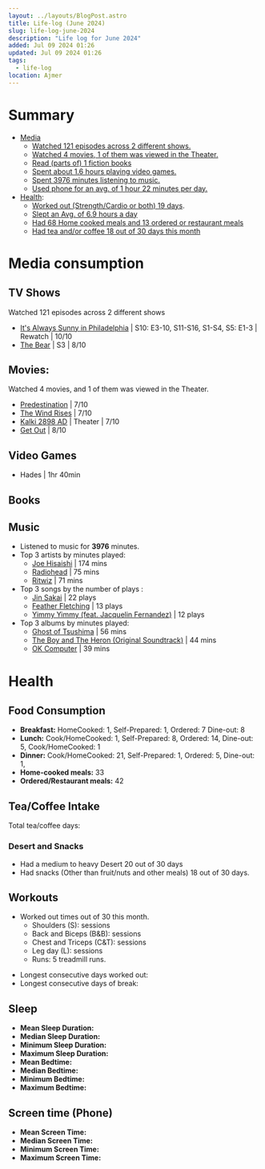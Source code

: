 ```yaml
---
layout: ../layouts/BlogPost.astro
title: Life-log (June 2024)
slug: life-log-june-2024
description: "Life log for June 2024"
added: Jul 09 2024 01:26
updated: Jul 09 2024 01:26
tags:
  - life-log
location: Ajmer
---
```


# Summary
- [Media](#media-consumption)
	- [Watched 121 episodes across 2 different shows.](#tv-shows)
	- [Watched 4 movies, 1 of them was viewed in the Theater.](#movies)
	- [Read (parts of) 1 fiction books](#books)
	- [Spent about 1.6 hours playing video games.](#video-games)
	- [Spent 3976 minutes listening to music.](#music)
	- [Used phone for an avg. of 1 hour 22 minutes per day.](#screen-time-phone)
- [Health](#health):
	* [Worked out (Strength/Cardio or both) 19 days](#workouts).
	* [Slept an Avg. of 6.9 hours a day](#sleep)
	* [Had 68 Home cooked meals and 13 ordered or restaurant meals](#food-consumption)
	* [Had tea and/or coffee 18 out of 30 days this month](#teacoffee-intake)

# Media consumption
## TV Shows
Watched 121 episodes across 2 different shows
* [It's Always Sunny in Philadelphia](https://www.imdb.com/title/tt0472954/) | S10: E3-10, S11-S16, S1-S4, S5: E1-3 | Rewatch | 10/10
* [The Bear](https://www.imdb.com/title/tt14452776/) | S3 | 8/10

## Movies:
 Watched 4 movies, and 1 of them was viewed in the Theater.
* [Predestination](https://www.imdb.com/title/tt2397535/) | 7/10
* [The Wind Rises](https://www.imdb.com/title/tt2013293/) | 7/10
* [Kalki 2898 AD](https://m.imdb.com/title/tt12735488/) | Theater | 7/10
* [Get Out](https://www.imdb.com/title/tt5052448/)  | 8/10

## Video Games
* Hades | 1hr 40min

## Books
<p id = 'mediaConsumptionBooks'> </p>

## Music
* Listened to music for **3976** minutes.
* Top 3 artists by minutes played:
	* [Joe Hisaishi](https://music.apple.com/in/artist/joe-hisaishi/74486938) | 174 mins
	* [Radiohead](https://music.apple.com/in/artist/radiohead/657515) | 75 mins
	* [Ritwiz](https://music.apple.com/in/artist/ritviz/1130337733) | 71 mins
* Top 3 songs by the number of plays :
	* [Jin Sakai](https://music.apple.com/in/album/jin-sakai/1521542376?i=1521542379) | 22 plays
	* [Feather Fletching](https://music.apple.com/in/album/feather-fletching/1717021756?i=1717021828) | 13 plays
	* [Yimmy Yimmy (feat. Jacquelin Fernandez)](https://music.apple.com/in/album/yimmy-yimmy-feat-jacqueline-fernandez-single/1732141369) | 12 plays
* Top 3 albums by minutes played:
	*  [Ghost of Tsushima](https://music.apple.com/in/album/ghost-of-tsushima-music-from-the-video-game/1521542376) | 56 mins
	* [The Boy and The Heron (Original Soundtrack)](https://music.apple.com/in/album/the-boy-and-the-heron-original-soundtrack/1717021756)  | 44 mins
	* [OK Computer](https://music.apple.com/in/album/ok-computer/1097861387) | 39 mins

<div>



# Health
## Food Consumption
- **Breakfast:** HomeCooked: <span id="breakfastHomeCooked">1</span>, Self-Prepared: <span id="breakfastSelfCooked">1</span>, Ordered: <span id="breakfastOrdered">7</span> Dine-out: <span id="breakfastDineOut">8</span>
- **Lunch:** Cook/HomeCooked: <span id="lunchHomeCooked">1</span>, Self-Prepared: <span id="lunchSelfCooked">8</span>, Ordered: <span id="lunchOrdered">14</span>, Dine-out: <span id="lunchDineOut">5</span>, Cook/HomeCooked: <span id="lunchHomeCooked">1</span>
- **Dinner:** Cook/HomeCooked: <span id="dinnerHomeCooked">21</span>, Self-Prepared: <span id="dinnerSelfCooked">1</span>, Ordered: <span id="dinnerOrdered">5</span>, Dine-out: <span id="dinnerDineOut">1</span>,
- **Home-cooked meals:** <span id="homeCookedMealsTotal">33</span>
- **Ordered/Restaurant meals:** <span id="orderedRestaurantMealsTotal">42</span>

<canvas id="mealTypeChart"></canvas>

## Tea/Coffee Intake
  <p>Total tea/coffee days: <span id="coffe_count"></span></p>
</div>

<canvas id="TeaCoffeChart"></canvas>

### Desert and Snacks
* Had a medium to heavy Desert 20 out of 30 days
* Had snacks (Other than fruit/nuts and other meals) 18 out of 30 days.

## Workouts
* Worked out <p id = 'total_count' style="display:inline"> </p> times out of 30 this month.
	- Shoulders (S): <p id = 'S_count' style="display:inline"> </p> sessions
	- Back and Biceps (B&B): <p id = 'BnB_count' style="display:inline"> </p> sessions
	- Chest and Triceps (C&T): <p id = 'CnT_count' style="display:inline"> </p> sessions
	- Leg day (L): <p id = 'L_count' style="display:inline"> </p> sessions
  - Runs: 5 treadmill runs.
- Longest consecutive days worked out: <p id = 'maxcons_count' style="display:inline"> </p>
- Longest consecutive days of break: <p id = 'maxbreak_count' style="display:inline"> </p>

## Sleep
* **Mean Sleep Duration:** <span id = 'mean_sleeptime_count' style="display:inline"> </span> 
* **Median Sleep Duration:** <span id = 'median_sleeptime_count' style="display:inline"> </span> 
* **Minimum Sleep Duration:** <span id = 'min_spt_count' style="display:inline"> </span> 
* **Maximum Sleep Duration:** <span id = 'max_spt_count' style="display:inline"> </span> 
* **Mean Bedtime:** <span id = 'mean_bt' style="display:inline"> </span>
* **Median Bedtime:** <span id = 'median_bt' style="display:inline"> </span>
* **Minimum Bedtime:** <span id = 'min_bt' style="display:inline"> </span>
* **Maximum Bedtime:** <span id="max_bt"></span>

<canvas id="sleepDurationChart"></canvas>

<canvas id="bedTimeChart"></canvas>


## Screen time (Phone)
- **Mean Screen Time:** <span id = 'mean_screentime_count' style="display:inline"> </span>
- **Median Screen Time:** <span id = 'median_screentime_count' style="display:inline"> </span>
- **Minimum Screen Time:** <span id = 'min_sct_count' style="display:inline"> </span>
- **Maximum Screen Time:** <span id = 'max_sct_count' style="display:inline"> </span>

<canvas id="screenTimeChart"></canvas>


<script src="https://cdn.jsdelivr.net/npm/chart.js"></script>

<script type="module">

    import 'https://cdn.jsdelivr.net/npm/chartjs-plugin-annotation@1.0.2';
   
    // Data Initialization
    const dates = Array.from({length: 30}, (_, i) => i + 1);
    const sleeptime = [377.0, 422.0, 404.0, 471.0, 411.0, 434.0, 373.0, 371.0, 416.0, 368.0, 362.0, 436.0, 446.0, 395.0, 345.0, 398.0, 434.0, 370.0, 431.0, 435.0, 409.0, 329.0, 435.0, 313.0, 521.0, 493.0, 459.0, 474.0, 480.0, 430.0];
    const tea = [0.0, 0.0, 0.0, 0.0, 1.0, 1.0, 0.0, 1.0, 1.0, 1.0, 1.0, 1.0, 1.0, 1.0, 1.0, 0.0, 0.0, 1.0, 1.0, 1.0, 1.0, 1.0, 0.0, 0.0, 0.0, 0.0, 1.0, 0.0, 1.0, 1.0];
    const coffee = [0.0, 0.0, 0.0, 0.0, 0.0, 0.0, 0.0, 0.0, 0.0, 0.0, 0.0, 0.0, 0.0, 0.0, 0.0, 0.0, 0.0, 0.0, 0.0, 0.0, 0.0, 0.0, 0.0, 0.0, 0.0, 0.0, 0.0, 0.0, 0.0, 0.0];
    const screentime = [144, 96, 109, 54, 61, 107, 48, 46, 42, 125, 67, 72, 70, 73, 88, 81, 74, 16, 112, 57, 49, 129, 11, 122, 33, 104, 63, 104, 222, 105];
    const bedtime = [115.97, 15.65, 51.52, 9.12, -2.83, 0.53, -19.55, 55.53, 15.92, 154.08, 126.42, 41.45, 32.5, 156.48, 65.1, 20.45, 58.47, 89.95, 64.47, 46.13, 61.12, 144.4, 58.77, 253.85, -95.42, 30.5, 56.43, -10.18, 30.0, 24.95];
    const workouts = ['B&B', 'C&T', 'none', 'L', 'none', 'S', 'B&B', 'C&T', 'Run', 'none', 'S', 'B&B', 'C&T', 'L', 'none', 'S', 'none', 'none', 'B&B', 'C&T', 'Run', 'none', 'L', 'none', 'S', 'none', 'B&B', 'none', 'none', 'C&T'];
    const breakfast_meals = [0, 4, 19, 0, 7];
    const lunch_meals = [0, 0, 25, 5, 0];
    const dinner_meals = [2, 3, 17, 6, 1];
    const meal_prep_type = ['Dine-out', 'Self-Cooked', 'Cook', 'Ordered', 'Skip'];

    const books = [
    { name: 'Children of Dune', startPercent: 0, endPercent: 13, rating: '4/5', url: 'https://www.goodreads.com/book/show/44492285-dune-messiah' }
    ];


    // Helper Functions
    const getFormattedTime = (x) => {
        const hours = Math.floor(x / 60);
        const mins = x % 60;
        return hours === 0 ? `${mins} minutes` : `${hours} hours ${mins} minutes`;
    }

    const getBedtime = (minutes) => {
        // Calculate the total minutes from midnight (0:00) considering the input could be negative
        const totalMinutesFromMidnight = (1440 + (minutes % 1440)) % 1440;

        // Convert total minutes to hours and minutes
        const totalHours = Math.floor(totalMinutesFromMidnight / 60);
        const mins = Math.round(totalMinutesFromMidnight % 60);

        // Determine if the time is AM or PM
        let period = "AM";
        let hours = totalHours;
        
        if (totalHours >= 12) {
            period = "PM";
            if (totalHours > 12) {
                hours -= 12;
            }
        } else if (totalHours === 0) {
            hours = 12;
        }

        return `${hours}:${mins.toString().padStart(2, '0')} ${period}`;
    }

    const calculateStats = (data) => {
        const mean = parseInt(data.reduce((a, b) => a + b, 0) / data.length);
        const sortedData = [...data].sort((a, b) => a - b);
        const median = sortedData.length % 2 === 0 ? (sortedData[sortedData.length / 2 - 1] + sortedData[sortedData.length / 2]) / 2 : sortedData[Math.floor(sortedData.length / 2)];
        const min = Math.min(...data);
        const max = Math.max(...data);
        return { mean, median, min, max };
    }

    const countOccurrences = (data, value) => data.filter(item => item === value).length;

    function countOccurrencesTeaOrCoffe(tea, coffee) {
    let count = 0;
    for (let i = 0; i < tea.length; i++) {
        if (tea[i] === 1 || coffee[i] === 1) {
            count++;
        }
    }
    return count;
}

    const getTotalWorkouts = () => {
        const workoutCounts = { 'S': 0, 'B&B': 0, 'C&T': 0, 'L': 0, 'Run':0, none: 0 };
        workouts.forEach(workout => workoutCounts[workout]++);
        return workoutCounts;
    }

    const getMaxConsecutive = (data, targets) => {
        let maxCount = 0, currentCount = 0;
        data.forEach(item => {
            if (targets.includes(item)) {
                currentCount++;
                maxCount = Math.max(maxCount, currentCount);
            } else {
                currentCount = 0;
            }
        });
        return maxCount;
    }

    function createAnnotation(yValue, labelContent, color, is_time) {
      let fontSize;
          if (window.innerWidth <= 480) {
              fontSize = '8px';
          } else if (window.innerWidth <= 768) {
              fontSize = '12px';
          } else {
              fontSize = '16px';
          }
      return {
          type: 'line',
          yMin: yValue,
          yMax: yValue,
          borderColor: color,
          borderWidth: 2,
          label: {
              enabled: true,
              content: `${labelContent}: ${is_time ? getBedtime(yValue) : getFormattedTime(yValue) }`,
              position: 'start',
              color: 'rgb(255, 255, 255)',
              backgroundColor: color,
              fontSize: fontSize
          }
      };
    }

    function createOptions(stats, is_time=false) {
    return {
        plugins: {
            legend: {
                position: 'bottom',
              labels: {
                usePointStyle: true,
                pointStyle: 'rect'
              }
              },
            annotation: {
                annotations: {
                    min: createAnnotation(stats.min, 'Min', 'rgb(176, 197, 164, 0.6)', is_time),
                    max: createAnnotation(stats.max, 'Max', 'rgb(211, 118, 118, 0.6)', is_time),
                    mean: createAnnotation(stats.mean, 'Mean', 'rgb(235, 196, 159, 0.6)', is_time),
                }
            }
        },
        scales: {
            y: {
                beginAtZero: false
            }
        }
      };
    } 

    function generateProgressBar(startPercent, endPercent, barLength = 28) {
    // Calculate the number of segments corresponding to the start and end percentages
    const startSegment = Math.floor(barLength * startPercent / 100);
    const endSegment = Math.floor(barLength * endPercent / 100);
    
    // Generate the progress bar string
    const progressBar = '-'.repeat(startSegment) + '█'.repeat(endSegment - startSegment) + '-'.repeat(barLength - endSegment);
    return progressBar;
    }

function generateHTMLOutput(books) {
    let output = '<ul>';

    books.forEach(book => {
        const progressBar = generateProgressBar(book.startPercent, book.endPercent);
        const rating = book.rating ? ` | ${book.rating}` : '';

        output += `<li>\n`;
        output += `  <div><a href="${book.url}">${book.name}</a>${rating}</div>\n`;
        output += `  <div>\n`;
        output += `    <span>${progressBar}</span>\n`;
        output += `    <span>${book.startPercent}% - ${book.endPercent}%</span>\n`;
        output += `  </div>\n`;
        output += `</li>\n`;
    });

    output += '</ul>';
    return output;
}

    // Calculate Statistics
    const sleepStats = calculateStats(sleeptime);
    const screenStats = calculateStats(screentime);
    const bedtimeStats = calculateStats(bedtime);
    const totalWorkouts = getTotalWorkouts();
    const maxConsecutiveWorkouts = getMaxConsecutive(workouts, ['C&T','S','B&B','L','Run']) + 1;
    const maxConsecutiveBreaks = getMaxConsecutive(workouts, ['none']);

    // Display Stats

    document.addEventListener('DOMContentLoaded', () => {
        // Display Stats
        document.getElementById('mean_sleeptime_count').innerText = getFormattedTime(sleepStats.mean);
        document.getElementById('median_sleeptime_count').innerText = getFormattedTime(sleepStats.median);
        document.getElementById('min_spt_count').innerText = getFormattedTime(sleepStats.min);
        document.getElementById('max_spt_count').innerText = getFormattedTime(sleepStats.max);

        document.getElementById('mean_screentime_count').innerText = getFormattedTime(screenStats.mean);
        document.getElementById('median_screentime_count').innerText = getFormattedTime(screenStats.median);
        document.getElementById('min_sct_count').innerText = getFormattedTime(screenStats.min);
        document.getElementById('max_sct_count').innerText = getFormattedTime(screenStats.max);

        document.getElementById('mean_bt').innerText = getBedtime(bedtimeStats.mean);
        document.getElementById('median_bt').innerText = getBedtime(bedtimeStats.median);
        document.getElementById('min_bt').innerText = getBedtime(bedtimeStats.min);
        document.getElementById('max_bt').innerText = getBedtime(bedtimeStats.max);

        document.getElementById('total_count').innerText = totalWorkouts.S + totalWorkouts['B&B'] + totalWorkouts['C&T'] + totalWorkouts.L + totalWorkouts['Run'];
        document.getElementById('S_count').innerText = totalWorkouts.S;
        document.getElementById('BnB_count').innerText = totalWorkouts['B&B'];
        document.getElementById('CnT_count').innerText = totalWorkouts['C&T'];
        document.getElementById('L_count').innerText = totalWorkouts.L;
        document.getElementById('maxcons_count').innerText = maxConsecutiveWorkouts;
        document.getElementById('maxbreak_count').innerText = maxConsecutiveBreaks;

        document.getElementById('coffe_count').innerText = countOccurrencesTeaOrCoffe(tea, coffee);

        document.getElementById('breakfastDineOut').textContent = breakfast_meals[0];
        document.getElementById('breakfastOrdered').textContent = breakfast_meals[3];
        document.getElementById('breakfastSelfCooked').textContent = breakfast_meals[1];
        document.getElementById('breakfastHomeCooked').textContent = breakfast_meals[2];

        document.getElementById('lunchOrdered').textContent = lunch_meals[3];
        document.getElementById('lunchSelfCooked').textContent = lunch_meals[1];
        document.getElementById('lunchDineOut').textContent = lunch_meals[0];
        document.getElementById('lunchHomeCooked').textContent = lunch_meals[2];

        document.getElementById('dinnerHomeCooked').textContent = dinner_meals[2];
        document.getElementById('dinnerOrdered').textContent = dinner_meals[3];
        document.getElementById('dinnerDineOut').textContent = dinner_meals[0];
        document.getElementById('dinnerSelfCooked').textContent = dinner_meals[1];

        document.getElementById('homeCookedMealsTotal').textContent = dinner_meals[2] + lunch_meals[2] + breakfast_meals[2] + dinner_meals[1] + lunch_meals[1] + breakfast_meals[1];
        document.getElementById('orderedRestaurantMealsTotal').textContent = dinner_meals[0] + lunch_meals[0] + breakfast_meals[0] + dinner_meals[3] + lunch_meals[3] + breakfast_meals[3];;

        // mediaConsumptionBooks
        document.getElementById('mediaConsumptionBooks').innerHTML = generateHTMLOutput(books);

        // Chart Rendering

        const renderChart = (ctx, type, data, options) => {
          new Chart(ctx, { type, data, options });
        }

        const options_doughnut = {
          plugins: {
              legend: {
                  position: 'bottom',
                              labels: {
                usePointStyle: true
            }
              }
          },
          aspectRatio: 3
        };


        const meal_prep_type_colors = ["#DBA979", "#AFD198", "#E8EFCF", "#ECCA9C","#EEE"];
        const data4 = {
            labels: meal_prep_type,
            datasets: [
              {
                label: 'Dinner',
                backgroundColor: meal_prep_type_colors,
                data: dinner_meals
              },
              {
                label: 'Lunch',
                backgroundColor: meal_prep_type_colors,
                data: lunch_meals
              },
              {
                label: 'Breakfast',
                backgroundColor: meal_prep_type_colors,
                data: breakfast_meals
              }
            ]
          };


        renderChart(document.getElementById('mealTypeChart'), 'doughnut', data4, options_doughnut);

        let t = 0, c = 0, both = 0, none = 0;
        for (let i = 0; i < tea.length; i++) {
            if (tea[i] == 0 && coffee[i] == 0) {
                none++;
            }
            else if (tea[i] == 1 && coffee[i] == 0) {
                t++;
            }
            else if (tea[i] == 0 && coffee[i] == 1) {
                c++;
            }
            else {
                both++;
            }
        }
        let array = [c, t, none, both];

        const teaCoffeeData = {
            labels: ['Coffee only', 'Tea only', 'None', 'Both'],
            datasets: [{
                label: 'Tea/Coffee intake',
                data: array,
                backgroundColor: ['#6F4E37', '#ECB176', '#DDD', '#A67B5B'],
                hoverOffset: 4
            }]
        };
        

        renderChart(document.getElementById('TeaCoffeChart'), 'doughnut', teaCoffeeData, options_doughnut);

        const sleepData = {
            labels: dates,
            datasets: [{
                label: 'Total sleep duration (minutes)',
                data: sleeptime,
                borderWidth: 1,
                borderColor: '#656E77',
                backgroundColor: '#656E77'
            }]
        };

        renderChart(document.getElementById('sleepDurationChart'), 'bar', sleepData, createOptions(sleepStats));

        const bedtimeData = {
            labels: dates,
            datasets: [{
                label: 'Bedtime (Time after/before 12 o\'clock midnight)',
                data: bedtime,
                fill: false,
                borderColor: '#3B373B',
                tension: 0
                
            }]
        };

        renderChart(document.getElementById('bedTimeChart'), 'line', bedtimeData, createOptions(bedtimeStats, true));


        const screenData = {
            labels: dates,
            datasets: [{
                label: 'Screen Time (Phone)',
                data: screentime,
                backgroundColor: '#656E77'
            }]
        };

        renderChart(document.getElementById('screenTimeChart'), 'bar', screenData, createOptions(screenStats));

    });
</script>